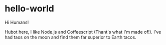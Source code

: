 # hello-world

Hi Humans!

Hubot here, I like Node.js and Coffeescript (Thant's what I'm made of!).
I've had taos on the moon and find them far superior to Earth tacos.
